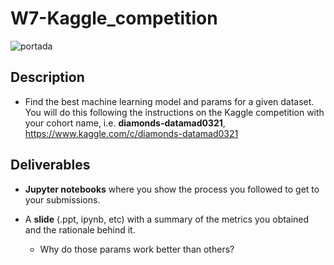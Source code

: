 # W7-Kaggle_competition

![portada](https://github.com/ironhack-datalabs/datamad1020-rev/blob/master/projects/W6-api-sentiment-project/portada.jpg)
## Description

- Find the best machine learning model and params for a given dataset. You will do this following the instructions on the Kaggle competition with your cohort name, i.e. **diamonds-datamad0321**, https://www.kaggle.com/c/diamonds-datamad0321


## Deliverables

- **Jupyter notebooks** where you show the process you followed to get to your submissions.

- A **slide** (.ppt, ipynb, etc) with a summary of the metrics you obtained and the rationale behind it. 
    - Why do those params work better than others?
